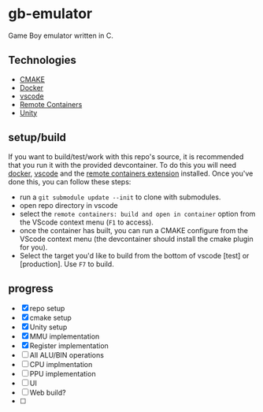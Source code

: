 # gb-emulator
Game Boy emulator written in C. 

## Technologies
- [CMAKE](https://cmake.org/)
- [Docker](https://www.docker.com/)
- [vscode](https://code.visualstudio.com/)
- [Remote Containers](https://code.visualstudio.com/docs/remote/containers)
- [Unity](http://www.throwtheswitch.org/unity)

## setup/build
If you want to build/test/work with this repo's source, it is recommended that you run it with the provided devcontainer. To do this you will need [docker](https://www.docker.com/), [vscode](https://code.visualstudio.com/) and the [remote containers extension](https://code.visualstudio.com/docs/remote/containers) installed.
Once you've done this, you can follow these steps:

- run a  `git submodule update --init` to clone with submodules.
- open repo directory in vscode
- select the `remote containers: build and open in container` option from the VScode context menu (`F1` to access).
- once the container has built, you can run a CMAKE configure from the VScode context menu (the devcontainer should install the cmake plugin for you).
- Select the target you'd like to build from the bottom of vscode [test] or [production]. Use  `F7` to build.


## progress
- [x] repo setup 
- [x] cmake setup
- [x] Unity setup
- [x] MMU implementation
- [x] Register implementation
- [ ] All ALU/BIN operations
- [ ] CPU implmentation
- [ ] PPU implementation
- [ ] UI 
- [ ] Web build?
- [ ] 
